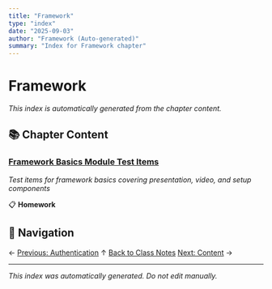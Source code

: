 ```yaml
---
title: "Framework"
type: "index"
date: "2025-09-03"
author: "Framework (Auto-generated)"
summary: "Index for Framework chapter"
---
```


# Framework

*This index is automatically generated from the chapter content.*

## 📚 Chapter Content

### [Framework Basics Module Test Items](01_framework_test_items.md)
*Test items for framework basics covering presentation, video, and setup components*

📋 **Homework**

## 🧭 Navigation

← [Previous: Authentication](../01_authentication/00_index.md)
↑ [Back to Class Notes](../00_master_index.md)
[Next: Content](../03_content/00_index.md) →

---

*This index was automatically generated. Do not edit manually.*